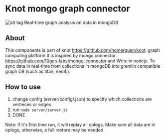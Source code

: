 Knot mongo graph connector
==========================
![alt tag](http://spirtfire.com/res/img/knot-connector.svg)
Real-time graph analysis on data in mongoDB

About
-----
This components is part of knot <https://github.com/homerquan/knot>: graph computing platform
It is inspired by mongo connector
<https://github.com/10gen-labs/mongo-connector>
and Write in nodejs. To sync data in real-time from collections in mongoDB into gremlin compatible graph DB (such as titan, neo4j). 

How to use
----------
1. change config (server/config/<env>.json) to specify which collections are vertieces or edges
2. run `node server/server.js`
3. DONE

Note: if it's first time run, it will replay all oplogs. Make sure all data are in oplogs, otherwise, a full restore may be needed. 

